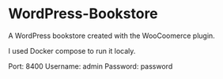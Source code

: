 # WordPress-Bookstore

A WordPress bookstore created with the WooCoomerce plugin.

I used Docker compose to run it localy.

Port: 8400
Username: admin
Password: password
